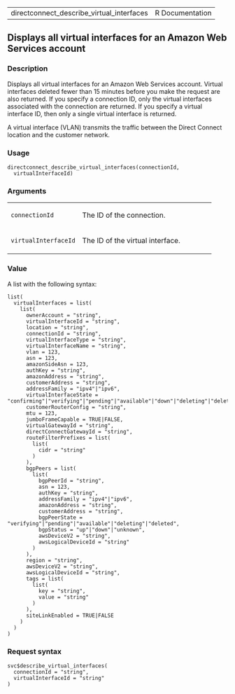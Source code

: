 <table style="width: 100%;">
<tbody>
<tr class="odd">
<td>directconnect_describe_virtual_interfaces</td>
<td style="text-align: right;">R Documentation</td>
</tr>
</tbody>
</table>

## Displays all virtual interfaces for an Amazon Web Services account

### Description

Displays all virtual interfaces for an Amazon Web Services account.
Virtual interfaces deleted fewer than 15 minutes before you make the
request are also returned. If you specify a connection ID, only the
virtual interfaces associated with the connection are returned. If you
specify a virtual interface ID, then only a single virtual interface is
returned.

A virtual interface (VLAN) transmits the traffic between the Direct
Connect location and the customer network.

### Usage

    directconnect_describe_virtual_interfaces(connectionId,
      virtualInterfaceId)

### Arguments

<table>
<colgroup>
<col style="width: 35%" />
<col style="width: 65%" />
</colgroup>
<tbody>
<tr class="odd">
<td><code
id="directconnect_describe_virtual_interfaces_:_connectionId">connectionId</code></td>
<td><p>The ID of the connection.</p></td>
</tr>
<tr class="even">
<td><code
id="directconnect_describe_virtual_interfaces_:_virtualInterfaceId">virtualInterfaceId</code></td>
<td><p>The ID of the virtual interface.</p></td>
</tr>
</tbody>
</table>

### Value

A list with the following syntax:

    list(
      virtualInterfaces = list(
        list(
          ownerAccount = "string",
          virtualInterfaceId = "string",
          location = "string",
          connectionId = "string",
          virtualInterfaceType = "string",
          virtualInterfaceName = "string",
          vlan = 123,
          asn = 123,
          amazonSideAsn = 123,
          authKey = "string",
          amazonAddress = "string",
          customerAddress = "string",
          addressFamily = "ipv4"|"ipv6",
          virtualInterfaceState = "confirming"|"verifying"|"pending"|"available"|"down"|"deleting"|"deleted"|"rejected"|"unknown",
          customerRouterConfig = "string",
          mtu = 123,
          jumboFrameCapable = TRUE|FALSE,
          virtualGatewayId = "string",
          directConnectGatewayId = "string",
          routeFilterPrefixes = list(
            list(
              cidr = "string"
            )
          ),
          bgpPeers = list(
            list(
              bgpPeerId = "string",
              asn = 123,
              authKey = "string",
              addressFamily = "ipv4"|"ipv6",
              amazonAddress = "string",
              customerAddress = "string",
              bgpPeerState = "verifying"|"pending"|"available"|"deleting"|"deleted",
              bgpStatus = "up"|"down"|"unknown",
              awsDeviceV2 = "string",
              awsLogicalDeviceId = "string"
            )
          ),
          region = "string",
          awsDeviceV2 = "string",
          awsLogicalDeviceId = "string",
          tags = list(
            list(
              key = "string",
              value = "string"
            )
          ),
          siteLinkEnabled = TRUE|FALSE
        )
      )
    )

### Request syntax

    svc$describe_virtual_interfaces(
      connectionId = "string",
      virtualInterfaceId = "string"
    )
